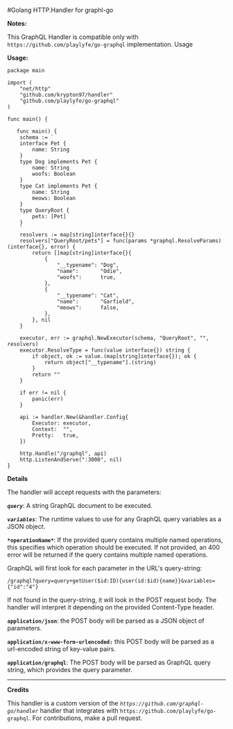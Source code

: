 #Golang HTTP.Handler for graphl-go

**Notes:**

This GraphQL Handler is compatible only with `https://github.com/playlyfe/go-graphql` implementation. 
Usage

**Usage:**

	package main
	
	import (
	    "net/http"
	    "github.com/krypton97/handler"
	    "github.com/playlyfe/go-graphql"
	)

	func main() {

	   func main() {
		schema := `
	    interface Pet {
	        name: String
	    }
	    type Dog implements Pet {
	        name: String
	        woofs: Boolean
	    }
	    type Cat implements Pet {
	        name: String
	        meows: Boolean
	    }
	    type QueryRoot {
	        pets: [Pet]
	    }
	    `
		resolvers := map[string]interface{}{}
		resolvers["QueryRoot/pets"] = func(params *graphql.ResolveParams) (interface{}, error) {
			return []map[string]interface{}{
				{
					"__typename": "Dog",
					"name":       "Odie",
					"woofs":      true,
				},
				{
					"__typename": "Cat",
					"name":       "Garfield",
					"meows":      false,
				},
			}, nil
		}
	
		executor, err := graphql.NewExecutor(schema, "QueryRoot", "", resolvers)
		executor.ResolveType = func(value interface{}) string {
			if object, ok := value.(map[string]interface{}); ok {
				return object["__typename"].(string)
			}
			return ""
		}
	
		if err != nil {
			panic(err)
		}
	
		api := handler.New(&handler.Config{
			Executor: executor,
			Context:  "",
			Pretty:   true,
		})
	
		http.Handle("/graphql", api)
		http.ListenAndServe(":3000", nil)
	}
**Details**

The handler will accept requests with the parameters:

***`query`***:    A string GraphQL document to be executed.

***`variables`***: The runtime values to use for any GraphQL query variables as a JSON object.

**`*operationName*`**: If the provided query contains multiple named operations, this specifies which operation should be executed. If not provided, an 400 error will be returned if the query contains multiple named operations.

GraphQL will first look for each parameter in the URL's query-string:

`/graphql?query=query+getUser($id:ID){user(id:$id){name}}&variables={"id":"4"}`

If not found in the query-string, it will look in the POST request body. The handler will interpret it depending on the provided Content-Type header.

**`application/json`**: the POST body will be parsed as a JSON object of parameters.

**`application/x-www-form-urlencoded:`** this POST body will be parsed as a url-encoded string of key-value pairs.

**`application/graphql`**: The POST body will be parsed as GraphQL query string, which provides the query parameter.


-----------------------------------------------------------------

**Credits**

This handler is a custom version of the *`https://github.com/graphql-go/handler`* handler that integrates with `https://github.com/playlyfe/go-graphql`.  For contributions, make a pull request.

